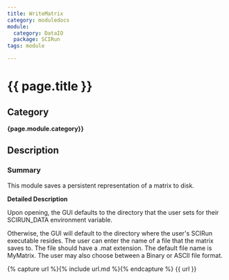 ```yaml
---
title: WriteMatrix
category: moduledocs
module:
  category: DataIO
  package: SCIRun
tags: module

---
```


# {{ page.title }}

## Category

**{page.module.category}}**

## Description

### Summary

This module saves a persistent representation of a matrix to disk.

**Detailed Description**

Upon opening, the GUI defaults to the directory that the user sets for their SCIRUN_DATA environment variable. 

Otherwise, the GUI will default to the directory where the user's SCIRun executable resides. The user can enter the name of a file that the matrix saves to. The file should have a .mat extension. The default file name is MyMatrix. The user may also choose between a Binary or ASCII file format. 

{% capture url %}{% include url.md %}{% endcapture %}
{{ url }}
